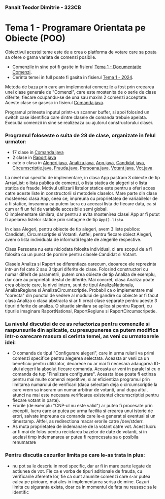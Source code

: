 ### Panait Teodor Dimitrie - 323CB
# Tema 1 - Programare Orientata pe Obiecte (POO)


Obiectivul acestei teme este de a crea o platforma de votare care sa poata sa ofere
o gama variata de comenzi posibile.

- Comenzile in sine pot fi gasite in fisierul [Tema 1 - Documentatie Comenzi](./Tema1-DocumentațieComenzi-2024.pdf).    
- Cerinta temei in full poate fi gasita in fisierul [Tema 1 - 2024](./Tema1-2024.pdf).    

Metoda de baza prin care am implementat comenzile a fost prin creearea unei clase 
generale de "Comenzi", care este mostenita de o serie de clase diferite, fiecare
ocupandu-se de una sau maxim 2 comenzi acceptate. Aceste clase se gasesc
in fisierul [Comanda.java](./app/src/main/java/Tema1/Comanda.java).

Programul primeste inputul printr-un scanner buffer, si apoi folosind un switch
case identifica care dintre clasele de comanda trebuie apelata. Executia comenzii
in sine se realizeaza cu ajutorul constructorului clasei.

### Programul foloseste o suita de 28 de clase, organizate in felul urmator:    

- 17 clase in [Comanda.java](./app/src/main/java/Tema1/Comanda.java)
- 2 clase in [Raport.java](./app/src/main/java/Tema1/Raport.java)
- cate o clasa in [Alegeri.java](./app/src/main/java/Tema1/Alegeri.java),
  [Analiza.java](./app/src/main/java/Tema1/Analiza.java), 
  [App.java](./app/src/main/java/Tema1/App.java), 
  [Candidat.java](./app/src/main/java/Tema1/Candidat.java), 
  [Circumscriptie.java](./app/src/main/java/Tema1/Circumscriptie.java), 
  [Frauda.java](./app/src/main/java/Tema1/Frauda.java), 
  [Persoana.java](./app/src/main/java/Tema1/Persoana.java), 
  [Votant.java](./app/src/main/java/Tema1/Votant.java), 
  [Vot.java](./app/src/main/java/Tema1/Vot.java).


La nivel mai specific de implementare, in clasa App pastram 3 obiecte de tip
ArrayList: o lista publica de comenzi, o lista statica de alegeri si o lista
statica de fraude. Motivul utilizarii listelor statice este pentru a oferi acces
catre aceste liste in constructorii si metodele claselor. Mare parte din clase
mostenesc clasa App, ceea ce, impreuna cu proprietatea de variabilelor de a fi
statice, inseamna ca putem lucra cu aceeasi lista de fiecare data, ca si cum ar fi
un fel de variabile accesibile semi global.    
O implementare similara, dar pentru a evita mostenirea clasei App ar fi putut fi 
apelarea listelor statice prin sintagme de tip ```App().lista```.

In clasa Alegeri, pentru obiecte de tip alegeri, avem 3 liste publice: Candidati, 
Circumscriptie si Votanti. Astfel, pentru fiecare obiect Alegeri, avem o lista 
individuala de informatii legate de alegerile respective. 

Clasa Persoana nu este niciodata folosita individual, ci are scopul de a fi
folosita ca un punct de pornire pentru clasele Candidat si Votant.

Clasele Analiza si Raport se diferentiaza oarecum, deoarece ele reprezinta intr-un 
fel cate 2 sau 3 tipuri diferite de clase. Folosind constructori cu numar diferit 
de parametrii, putem crea obiecte de tip Analiza de exemplu, dar care au proprietati
destul de diferite. Mai concret, clasa Analiza poate crea obiecte care, la nivel 
intern, sunt de tipul AnalizaNationala, AnalizaRegiune si AnalizaCircumscriptie.
Probabil ca o implementare mai "corecta" din punctul de vedere al modului de gandire
cu obiecte ar fi facut clasa Analiza o clasa abstracta si ar fi creat clase 
separate pentru aceste 3 tipuri diferite de analiza. O situatie similara se aplica
si pentru Raport, cu tipurile imaginare RaportNational, RaportRegiune si
RaportCircumscripetie. 

### La nivelul discutiei de ce as refactoriza pentru comenzile si raspunsurile din aplicatie, cu presupunerea ca putem modifica intr-o oarecare masura si cerinta temei, as veni cu urmatoarele idei:
- O comanda de tipul "Configurare alegeri", care in urma rularii va primi comenzi
specifice pentru alegerea selectata. Aceasta ar veni ca un beneficiu pentru 
utilizator, deoarece nu ar mai fi necesara adaugarea ID-ului alegerii la absolut
fiecare comanda. Aceasta ar veni in paralel si cu o comanda de tup "Finalizare
configurare". Aceasta idee poate fi extinsa pentru mai multe comenzi repetitive, si
ar eficientiza programul prin limitarea numarului de verificari (daca selectam deja
o circumscriptie la care vrem sa inseram un numar arbitrar de votanti, unul dupa
altul, atunci nu mai este necesara verificarea existentei circumscriptiei pentru
fiecare votant in parte).
- Erorile (de exemplu "CNP-ul nu este valid") ar putea fi procesate prin exceptii,
lucru care ar putea pe urma facilita si crearea unui istoric de erori, salvate
impreuna cu comanda care le-a generat si eventual si un timestamp. Altfel, as 
redirectiona macar erorile catre /dev/stderr.
- As muta proprietatea de indemanare de la votant catre vot. Acest lucru ar fi mai
de folos pentru reciclarea bazelor de date de votanti, si in acelasi timp
indemanarea ar putea fi reprocesata sa o posibila renumarare


### Pentru discutia cazurilor limita pe care le-as trata in plus:
- nu pot sa le descriu in mod specific, dar ar fi in mare parte legate de actiunea
de vot. Fie ca e vorba de tipuri aditionale de frauda, cu verificarile aferente lor,
fie ca sunt anumite comenzi care s-ar putea calca pe picioare, mai ales in 
implementarea scrisa de mine. Cazuri limita cu siguranta exista, doar ca in momentul
de fata nu reusesc sa le identific